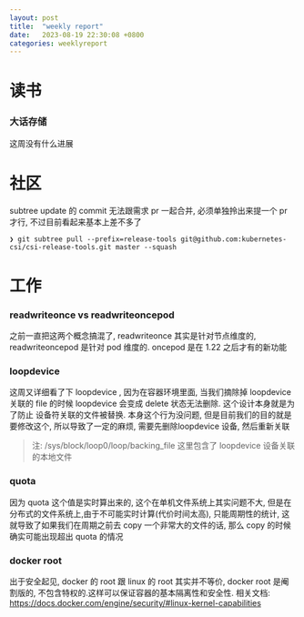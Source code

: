 ```yaml
---
layout: post
title:  "weekly report"
date:   2023-08-19 22:30:08 +0800
categories: weeklyreport
---
```


# 读书

### 大话存储

这周没有什么进展

# 社区

subtree update 的 commit 无法跟需求 pr 一起合并, 必须单独拎出来提一个 pr 才行, 不过目前看起来基本上差不多了

```
❯ git subtree pull --prefix=release-tools git@github.com:kubernetes-csi/csi-release-tools.git master --squash
```

# 工作

### readwriteonce vs readwriteoncepod

之前一直把这两个概念搞混了, readwriteonce 其实是针对节点维度的, readwriteoncepod 是针对 pod 维度的. oncepod 是在 1.22 之后才有的新功能


### loopdevice

这周又详细看了下 loopdevice , 因为在容器环境里面, 当我们摘除掉 loopdevice 关联的 file 的时候 loopdevice 会变成 delete 状态无法删除. 这个设计本身就是为了防止 设备符关联的文件被替换. 本身这个行为没问题, 但是目前我们的目的就是要修改这个, 所以导致了一定的麻烦, 需要先删除loopdevice 设备, 然后重新关联

> 注: /sys/block/loop0/loop/backing_file  这里包含了 loopdevice 设备关联的本地文件


### quota

因为 quota 这个值是实时算出来的, 这个在单机文件系统上其实问题不大, 但是在分布式的文件系统上,由于不可能实时计算(代价时间太高), 只能周期性的统计, 这就导致了如果我们在周期之前去 copy 一个非常大的文件的话, 那么 copy 的时候确实可能出现超出 quota 的情况


### docker root

出于安全起见, docker 的 root 跟  linux 的 root 其实并不等价, docker root 是阉割版的, 不包含特权的.这样可以保证容器的基本隔离性和安全性.  相关文档: https://docs.docker.com/engine/security/#linux-kernel-capabilities